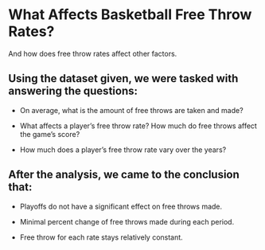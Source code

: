 # What Affects Basketball Free Throw Rates?
And how does free throw rates affect other factors.

## Using the dataset given, we were tasked with answering the questions:

  - On average, what is the amount of free throws are taken and made?
  
  - What affects a player’s free throw rate? How much do free throws affect the game’s score?
  
  - How much does a player’s free throw rate vary over the years?



## After the analysis, we came to the conclusion that:

  - Playoffs do not have a significant effect on free throws made.
  
  - Minimal percent change of free throws made during each period.
  
  - Free throw for each rate stays relatively constant.
